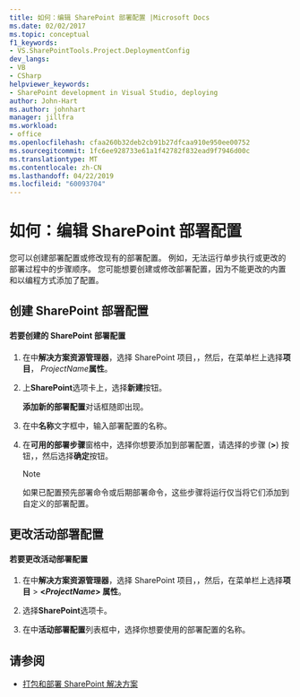 ```yaml
---
title: 如何：编辑 SharePoint 部署配置 |Microsoft Docs
ms.date: 02/02/2017
ms.topic: conceptual
f1_keywords:
- VS.SharePointTools.Project.DeploymentConfig
dev_langs:
- VB
- CSharp
helpviewer_keywords:
- SharePoint development in Visual Studio, deploying
author: John-Hart
ms.author: johnhart
manager: jillfra
ms.workload:
- office
ms.openlocfilehash: cfaa260b32deb2cb91b27dfcaa910e950ee00752
ms.sourcegitcommit: 1fc6ee928733e61a1f42782f832ead9f7946d00c
ms.translationtype: MT
ms.contentlocale: zh-CN
ms.lasthandoff: 04/22/2019
ms.locfileid: "60093704"
---
```

# <a name="how-to-edit-a-sharepoint-deployment-configuration"></a>如何：编辑 SharePoint 部署配置
  您可以创建部署配置或修改现有的部署配置。 例如，无法运行单步执行或更改的部署过程中的步骤顺序。 您可能想要创建或修改部署配置，因为不能更改的内置和以编程方式添加了配置。

## <a name="create-a-sharepoint-deployment-configuration"></a>创建 SharePoint 部署配置

#### <a name="to-create-a-sharepoint-deployment-configuration"></a>若要创建的 SharePoint 部署配置

1. 在中**解决方案资源管理器**，选择 SharePoint 项目，，然后，在菜单栏上选择**项目**， _ProjectName_**属性**。

2. 上**SharePoint**选项卡上，选择**新建**按钮。

     **添加新的部署配置**对话框随即出现。

3. 在中**名称**文字框中，输入部署配置的名称。

4. 在**可用的部署步骤**窗格中，选择你想要添加到部署配置，请选择的步骤 (**>**) 按钮，，然后选择**确定**按钮。

    > [!NOTE]
    >  如果已配置预先部署命令或后期部署命令，这些步骤将运行仅当将它们添加到自定义的部署配置。

## <a name="change-the-active-deployment-configuration"></a>更改活动部署配置

#### <a name="to-change-the-active-deployment-configuration"></a>若要更改活动部署配置

1. 在中**解决方案资源管理器**，选择 SharePoint 项目，，然后，在菜单栏上选择**项目** > **\<*ProjectName*> 属性**。

2. 选择**SharePoint**选项卡。

3. 在中**活动部署配置**列表框中，选择你想要使用的部署配置的名称。

## <a name="see-also"></a>请参阅
- [打包和部署 SharePoint 解决方案](../sharepoint/packaging-and-deploying-sharepoint-solutions.md)
